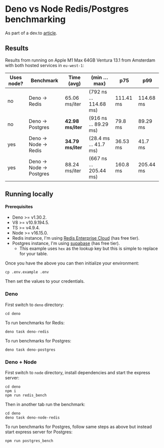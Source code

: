 # Deno vs Node Redis/Postgres benchmarking

As part of a dev.to [article](https://dev.to/bryce/when-not-to-use-deno-5bnm).

## Results

Results from running on Apple M1 Max 64GB Ventura 13.1 from Amsterdam with both hosted services in `eu-west-1`:

| Uses node? | Benchmark | Time (avg) | (min … max) | p75 | p99 |
| --- | --- | --- | --- | --- | --- |
| no | Deno -> Redis | 65.06 ms/iter | (792 ns … 114.68 ms) | 111.41 ms | 114.68 ms |
| no | Deno -> Postgres | **42.98 ms/iter** | (916 ns … 89.29 ms) | 79.8 ms | 89.29 ms |
| yes | Deno -> Node -> Redis | **34.79 ms/iter** | (28.4 ms … 41.7 ms) | 36.53 ms | 41.7 ms |
| yes | Deno -> Node -> Postgres | 88.24 ms/iter | (667 ns … 205.44 ms) | 160.8 ms | 205.44 ms |

## Running locally

#### Prerequisites

 - Deno >= v1.30.2.
 - V8 >= v10.9.194.5.
 - TS >= v4.9.4.
 - Node >= v16.15.0.
 - Redis instance, I'm using [Redis Enterprise Cloud](https://redis.com/redis-enterprise-cloud/overview/) (has free tier).
 - Postgres instance, I'm using [supabase](https://supabase.com/) (has free tier).
   - This example uses `hex` as the lookup key but this is simple to replace for your table.

Once you have the above you can then initialize your environment:

```
cp .env.example .env
```

Then set the values to your credentials.

### Deno

First switch to `deno` directory:

```
cd deno
```

To run benchmarks for Redis:

```
deno task deno-redis
```

To run benchmarks for Postgres:

```
deno task deno-postgres
```

### Deno + Node

First switch to `node` directory, install dependencies and start the express server:

```
cd deno
npm i
npm run redis_bench
```

Then in another tab run the benchmark:

```
cd deno
deno task deno-node-redis
```

To run benchmarks for Postgres, follow same steps as above but instead start express server for Postgres:

```
npm run postgres_bench
```